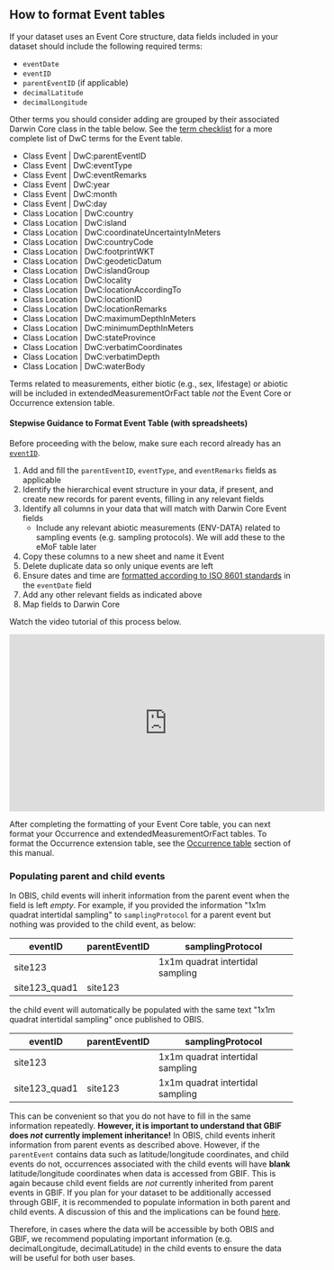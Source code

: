 ## How to format Event tables

If your dataset uses an Event Core structure, data fields included in your dataset should include the following required terms:

* `eventDate`
* `eventID`
* `parentEventID` (if applicable)
* `decimalLatitude`
* `decimalLongitude`

Other terms you should consider adding are grouped by their associated Darwin Core class in the table below. See the [term checklist](checklist.html) for a more complete list of DwC terms for the Event table.

* Class Event | DwC:parentEventID
* Class Event | DwC:eventType
* Class Event | DwC:eventRemarks
* Class Event | DwC:year
* Class Event | DwC:month
* Class Event | DwC:day
* Class Location | DwC:country
* Class Location | DwC:island
* Class Location | DwC:coordinateUncertaintyInMeters
* Class Location | DwC:countryCode
* Class Location | DwC:footprintWKT
* Class Location | DwC:geodeticDatum
* Class Location | DwC:islandGroup
* Class Location | DwC:locality
* Class Location | DwC:locationAccordingTo
* Class Location | DwC:locationID
* Class Location | DwC:locationRemarks
* Class Location | DwC:maximumDepthInMeters
* Class Location | DwC:minimumDepthInMeters
* Class Location | DwC:stateProvince
* Class Location | DwC:verbatimCoordinates
* Class Location | DwC:verbatimDepth
* Class Location | DwC:waterBody

Terms related to measurements, either biotic (e.g., sex, lifestage) or abiotic will be included in extendedMeasurementOrFact table _not_ the Event Core or Occurrence extension table.

#### Stepwise Guidance to Format Event Table (with spreadsheets)

Before proceeding with the below, make sure each record already has an [`eventID`](identifiers.html).

1. Add and fill the `parentEventID`, `eventType`, and `eventRemarks` fields as applicable
2. Identify the hierarchical event structure in your data, if present, and create new records for parent events, filling in any relevant fields
3. Identify all columns in your data that will match with Darwin Core Event fields
    * Include any relevant abiotic measurements (ENV-DATA) related to sampling events (e.g. sampling protocols). We will add these to the eMoF table later
4. Copy these columns to a new sheet and name it Event
5. Delete duplicate data so only unique events are left
6. Ensure dates and time are [formatted according to ISO 8601 standards](common_formatissues.html#temporal-dates-and-times) in the `eventDate` field
7. Add any other relevant fields as indicated above
8. Map fields to Darwin Core

Watch the video tutorial of this process below.

  <iframe width="560" height="315"
src="https://www.youtube.com/embed/jyy6QO_p7v8"
frameborder="0"
allow="accelerometer; autoplay; encrypted-media; gyroscope; picture-in-picture"
allowfullscreen></iframe>

After completing the formatting of your Event Core table, you can next format your Occurrence and extendedMeasurementOrFact tables. To format the Occurrence extension table, see the [Occurrence table](format_occurrence.html) section of this manual.

### Populating parent and child events

In OBIS, child events will inherit information from the parent event when the field is left *empty*. For example, if you provided the information "1x1m quadrat intertidal sampling" to `samplingProtocol` for a parent event but nothing was provided to the child event, as below:

| eventID | parentEventID | samplingProtocol|
|----|----|----|
| site123 | | 1x1m quadrat intertidal sampling |
| site123_quad1| site123 | |

the child event will automatically be populated with the same text "1x1m quadrat intertidal sampling" once published to OBIS.

| eventID | parentEventID | samplingProtocol|
|----|----|----|
| site123 | | 1x1m quadrat intertidal sampling |
| site123_quad1| site123 | 1x1m quadrat intertidal sampling  |

This can be convenient so that you do not have to fill in the same information repeatedly. **However, it is important to understand that GBIF does _not_ currently implement inheritance!** In OBIS, child events inherit information from parent events as described above. However, if the `parentEvent` contains data such as latitude/longitude coordinates, and child events do not, occurrences associated with the child events will have **blank** latitude/longitude coordinates when data is accessed from GBIF. This is again because child event fields are _not_ currently inherited from parent events in GBIF. If you plan for your dataset to be additionally accessed through GBIF, it is recommended to populate information in both parent and child events. A discussion of this and the implications can be found [here](https://github.com/gbif/pipelines/issues/878).

Therefore, in cases where the data will be accessible by both OBIS and GBIF, we recommend populating important information (e.g. decimalLongitude, decimalLatitude) in the child events to ensure the data will be useful for both user bases.
